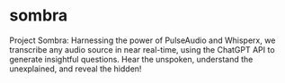 # sombra
Project Sombra: Harnessing the power of PulseAudio and Whisperx, we transcribe any audio source in near real-time, using the ChatGPT API to generate insightful questions. Hear the unspoken, understand the unexplained, and reveal the hidden!
